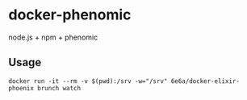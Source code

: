 # docker-phenomic
node.js + npm + phenomic

## Usage
```
docker run -it --rm -v $(pwd):/srv -w="/srv" 6e6a/docker-elixir-phoenix brunch watch
```
